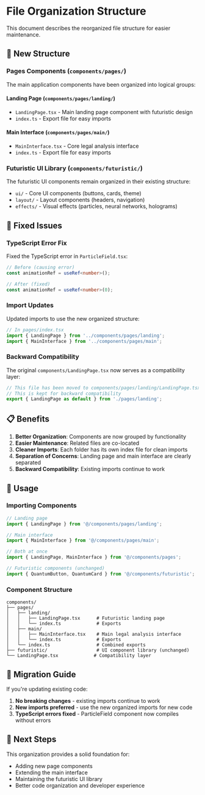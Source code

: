 # File Organization Structure

This document describes the reorganized file structure for easier maintenance.

## 📁 New Structure

### Pages Components (`components/pages/`)

The main application components have been organized into logical groups:

#### Landing Page (`components/pages/landing/`)
- `LandingPage.tsx` - Main landing page component with futuristic design
- `index.ts` - Export file for easy imports

#### Main Interface (`components/pages/main/`)
- `MainInterface.tsx` - Core legal analysis interface
- `index.ts` - Export file for easy imports

### Futuristic UI Library (`components/futuristic/`)

The futuristic UI components remain organized in their existing structure:
- `ui/` - Core UI components (buttons, cards, theme)
- `layout/` - Layout components (headers, navigation)
- `effects/` - Visual effects (particles, neural networks, holograms)

## 🔧 Fixed Issues

### TypeScript Error Fix
Fixed the TypeScript error in `ParticleField.tsx`:
```typescript
// Before (causing error)
const animationRef = useRef<number>();

// After (fixed)
const animationRef = useRef<number>(0);
```

### Import Updates
Updated imports to use the new organized structure:

```typescript
// In pages/index.tsx
import { LandingPage } from '../components/pages/landing';
import { MainInterface } from '../components/pages/main';
```

### Backward Compatibility
The original `components/LandingPage.tsx` now serves as a compatibility layer:
```typescript
// This file has been moved to components/pages/landing/LandingPage.tsx
// This is kept for backward compatibility
export { LandingPage as default } from './pages/landing';
```

## 📋 Benefits

1. **Better Organization**: Components are now grouped by functionality
2. **Easier Maintenance**: Related files are co-located
3. **Cleaner Imports**: Each folder has its own index file for clean imports
4. **Separation of Concerns**: Landing page and main interface are clearly separated
5. **Backward Compatibility**: Existing imports continue to work

## 🚀 Usage

### Importing Components

```typescript
// Landing page
import { LandingPage } from '@/components/pages/landing';

// Main interface
import { MainInterface } from '@/components/pages/main';

// Both at once
import { LandingPage, MainInterface } from '@/components/pages';

// Futuristic components (unchanged)
import { QuantumButton, QuantumCard } from '@/components/futuristic';
```

### Component Structure

```
components/
├── pages/
│   ├── landing/
│   │   ├── LandingPage.tsx      # Futuristic landing page
│   │   └── index.ts             # Exports
│   ├── main/
│   │   ├── MainInterface.tsx    # Main legal analysis interface
│   │   └── index.ts             # Exports
│   └── index.ts                 # Combined exports
├── futuristic/                  # UI component library (unchanged)
└── LandingPage.tsx             # Compatibility layer
```

## 🔄 Migration Guide

If you're updating existing code:

1. **No breaking changes** - existing imports continue to work
2. **New imports preferred** - use the new organized imports for new code
3. **TypeScript errors fixed** - ParticleField component now compiles without errors

## 🎯 Next Steps

This organization provides a solid foundation for:
- Adding new page components
- Extending the main interface
- Maintaining the futuristic UI library
- Better code organization and developer experience